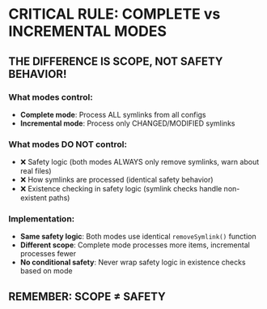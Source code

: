 # CRITICAL RULE: COMPLETE vs INCREMENTAL MODES

## THE DIFFERENCE IS **SCOPE**, NOT SAFETY BEHAVIOR!

### What modes control:
- **Complete mode**: Process ALL symlinks from all configs
- **Incremental mode**: Process only CHANGED/MODIFIED symlinks

### What modes DO NOT control:
- ❌ Safety logic (both modes ALWAYS only remove symlinks, warn about real files)
- ❌ How symlinks are processed (identical safety behavior)
- ❌ Existence checking in safety logic (symlink checks handle non-existent paths)

### Implementation:
- **Same safety logic**: Both modes use identical `removeSymlink()` function
- **Different scope**: Complete mode processes more items, incremental processes fewer
- **No conditional safety**: Never wrap safety logic in existence checks based on mode

## REMEMBER: SCOPE ≠ SAFETY